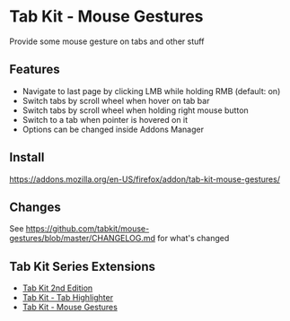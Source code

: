 # Tab Kit - Mouse Gestures
Provide some mouse gesture on tabs and other stuff

## Features
- Navigate to last page by clicking LMB while holding RMB (default: on)
- Switch tabs by scroll wheel when hover on tab bar
- Switch tabs by scroll wheel when holding right mouse button
- Switch to a tab when pointer is hovered on it
- Options can be changed inside Addons Manager

## Install
https://addons.mozilla.org/en-US/firefox/addon/tab-kit-mouse-gestures/

## Changes
See https://github.com/tabkit/mouse-gestures/blob/master/CHANGELOG.md for what's changed

## Tab Kit Series Extensions
- [Tab Kit 2nd Edition](https://github.com/tabkit/tabkit2)
- [Tab Kit - Tab Highlighter](https://github.com/tabkit/tab-highlighter)
- [Tab Kit - Mouse Gestures](https://github.com/tabkit/mouse-gestures)
